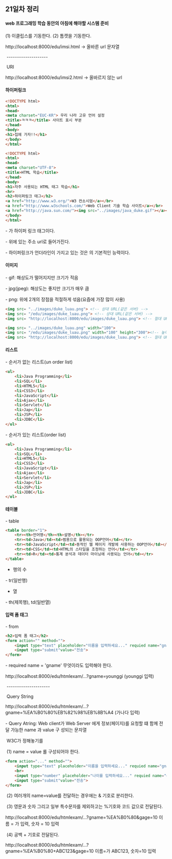 ## 21일차 정리

####  web 프로그래밍 학습 동안의 아침에 해야할 시스템 준비 

 (1) 이클립스를 기동한다.
 (2) 톰캣을 기동한다.

http://localhost:8000/edu/imsi.html -> 올바른 url 문자열

​                                      \--------------------

​											    URI

http://localhost:8000/edu/imsi2.html -> 올바르지 않는 url

 #### 하이퍼링크

```html
<!DOCTYPE html>
<html>
<head>
<meta charset="EUC-KR"> 우리 나라 고유 언어 설정
<title>ㅋㅋㅋ</title> 사이트 표시 부분
</head>
<body>
<h1>집에 가자!!</h1>
</body>
</html>
```

```html
<!DOCTYPE html>
<html>
<head>
<meta charset="UTF-8">
<title>HTML 학습</title>
</head>
<body>
<h1>자주 사용되는 HTML 태그 학습</h1>
<hr>
<h2>하이퍼링크 태그</h2>
<a href="http://www.w3.org/">W3 컨소시엄</a></br>
<a href="http://www.w3schools.com/">Web Client 기술 학습 사이트</a></br>
<a href="http://java.sun.com/"><img src="../images/java_duke.gif"></a></br>
</body>
</html>
```

\- <a>가 하이퍼 링크 태그이다.

\- 위에 있는 주소 url로 들어가진다.

\- 하이퍼링크가 언더라인이 가지고 있는 것은 <a>의 기본적인 능력이다.

#### 이미지

\- gif: 해상도가 떨어지지만 크기가 적음

 \- jpg(jpeg): 해상도는 좋지만 크기가 매우 큼

\- png: 위에 2개의 장점을 적절하게 섞음(요즘에 가장 많이 사용)

```html
<img src= "../images/duke_luau.png"> <!-- 상대 URL(같은 서버) --> 
<img src= "/edu/images/duke_luau.png"> <!-- 상대 URL(같은 서버) -->
<img src= "http://localhost:8000/edu/images/duke_luau.png"> <!-- 절대 URL(다른 서버) -->
```

```html
<img src= "../images/duke_luau.png" width="100">
<img src= "/edu/images/duke_luau.png" width="100" height="300"><!-- 높이, 넓이 지정 -->
<img src= "http://localhost:8000/edu/images/duke_luau.png"> <!-- 절대 URL -->		
```



#### 리스트

\- 순서가 없는 리스트(un order list)

```html
<ul>
	<li>Java Programming</li>
	<li>SQL</li>
	<li>HTML5</li>
	<li>CSS3</li>
	<li>JavaScript</li>
	<li>Ajax</li>
	<li>Servlet</li>
	<li>Jap</li>
	<li>JSP</li>
	<li>JDBC</li>
</ul>
```

\- 순서가 있는 리스트(order list)

```html
<ol>
	<li>Java Programming</li>
	<li>SQL</li>
	<li>HTML5</li>
	<li>CSS3</li>
	<li>JavaScript</li>
	<li>Ajax</li>
	<li>Servlet</li>
	<li>Jap</li>
	<li>JSP</li>
	<li>JDBC</li>
</ol>
```



#### 테이블

\- table

```html
<table border="1">
	<tr><th>언어명</th><th>설명</th></tr> 
	<tr><td>Java</td><td>범용으로 활용되는 OOP언어</td></tr>
	<tr><td>JavaScript</td><td>동적인 웹 페이지 개발에 사용하는 OOP언어</td></tr>	
	<tr><td>CSS</td><td>HTML의 스타일을 조정하는 언어</td></tr>
	<tr><td>R</td><td>통계 분석과 데이터 마이닝에 사용되는 언어</td></tr>
</table>
```

- 행의 수

\- tr(일반행)

- 열

\- th(제목행), td(일반열)



#### 입력 폼 태그

\- from

```html
<h2>입력 폼 태그</h2>
<form action="" method="">
	<input type="text" placeholder="이름을 입력하세요..." requied name="gname">
	<input type="submit"value="전송">
</form>
```

\- required name = 'gname' 무엇이라도 입력해야 한다.

http://localhost:8000/edu/htmlexam/...?gname=younggi (younggi 입력)

​																		\---------------------

​																		 Query  String

http://localhost:8000/edu/htmlexam/...?gname=%EA%B0%80%EB%82%98%EB%8B%A4 (가나다 입력)

\- Query Atring: Web client가 Web Server 에게 정보(페이지)를 요청할 떄 함께 전달 가능한 name 과 value 구							성되는 문자열	

​							W3C가 정해놓기를

​							(1) name = value 롤 구성되어야 한다.



```html
<form action="..." method="">
	<input type="text" placeholder="이름을 입력하세요..." requied name="gname">
	<br>
	<input type="number" placeholder="나이를 입력하세요..." requied name="gage">
	<input type="submit"value="전송">
</form>
```

​							(2) 여러개의 name=value를 전달하는 경우에는 & 기호로 분리한다.

​							(3) 영문과 숫자 그리고 일부 특수문자를 제외하고는 %기호와 코드 값으로 전달된다.

http://localhost:8000/edu/htmlexam/...?gname=%EA%B0%80&gage=10 이름 = 가 입력, 숫자 = 10 입력

​							(4) 공백 + 기호로 전달된다.

http://localhost:8000/edu/htmlexam/...?gname=%EA%B0%80+ABC123&gage=10 이름=가 ABC123, 숫자=10 입력

